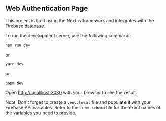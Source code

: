 ## Web Authentication Page

This project is built using the Next.js framework and integrates with the Firebase database.

To run the development server, use the following command:

```bash
npm run dev
```

or

```bash
yarn dev
```

or

```bash
pnpm dev
```

Open [http://localhost:3030](http://localhost:3030) with your browser to see the result.

Note: Don't forget to create a `.env.local` file and populate it with your Firebase API variables. Refer to the `.env.schema` file for the exact names of the variables you need to provide.
